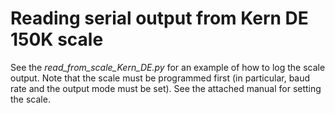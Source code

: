 # Reading serial output from Kern DE 150K scale

See the *read_from_scale_Kern_DE.py* for an example of how to log the scale output. Note that the scale must be programmed first (in particular, baud rate and the output mode must be set). See the attached manual for setting the scale.
